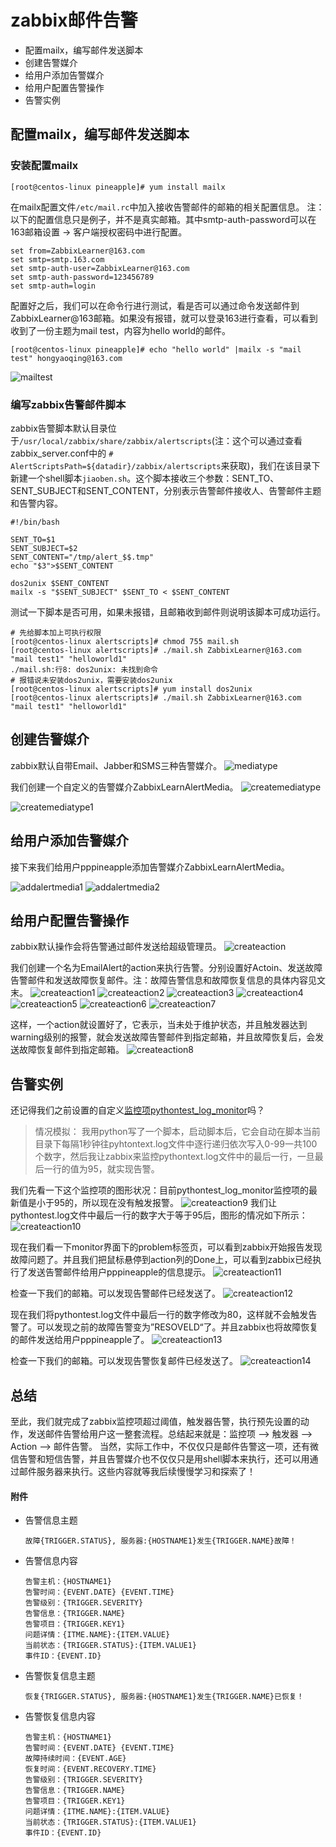 # zabbix邮件告警
* 配置mailx，编写邮件发送脚本
* 创建告警媒介
* 给用户添加告警媒介
* 给用户配置告警操作
* 告警实例

## 配置mailx，编写邮件发送脚本
### 安装配置mailx
```
[root@centos-linux pineapple]# yum install mailx
```

在mailx配置文件```/etc/mail.rc```中加入接收告警邮件的邮箱的相关配置信息。
注：以下的配置信息只是例子，并不是真实邮箱。其中smtp-auth-password可以在163邮箱设置 -> 客户端授权密码中进行配置。

```
set from=ZabbixLearner@163.com
set smtp=smtp.163.com
set smtp-auth-user=ZabbixLearner@163.com
set smtp-auth-password=123456789
set smtp-auth=login
```
配置好之后，我们可以在命令行进行测试，看是否可以通过命令发送邮件到ZabbixLearner@163邮箱。如果没有报错，就可以登录163进行查看，可以看到收到了一份主题为mail test，内容为hello world的邮件。

```
[root@centos-linux pineapple]# echo "hello world" |mailx -s "mail test" hongyaoqing@163.com
```

![mailtest](./images/mailtest.png)

### 编写zabbix告警邮件脚本
zabbix告警脚本默认目录位于`/usr/local/zabbix/share/zabbix/alertscripts`(注：这个可以通过查看zabbix_server.conf中的 `# AlertScriptsPath=${datadir}/zabbix/alertscripts`来获取)，我们在该目录下新建一个shell脚本`jiaoben.sh`。这个脚本接收三个参数：SENT_TO、SENT_SUBJECT和SENT_CONTENT，分别表示告警邮件接收人、告警邮件主题和告警内容。

```
#!/bin/bash

SENT_TO=$1
SENT_SUBJECT=$2
SENT_CONTENT="/tmp/alert_$$.tmp"
echo "$3">$SENT_CONTENT

dos2unix $SENT_CONTENT
mailx -s "$SENT_SUBJECT" $SENT_TO < $SENT_CONTENT
```
测试一下脚本是否可用，如果未报错，且邮箱收到邮件则说明该脚本可成功运行。

```
# 先给脚本加上可执行权限
[root@centos-linux alertscripts]# chmod 755 mail.sh
[root@centos-linux alertscripts]# ./mail.sh ZabbixLearner@163.com "mail test1" "helloworld1"
./mail.sh:行8: dos2unix: 未找到命令
# 报错说未安装dos2unix，需要安装dos2unix
[root@centos-linux alertscripts]# yum install dos2unix
[root@centos-linux alertscripts]# ./mail.sh ZabbixLearner@163.com "mail test1" "helloworld1"
```

## 创建告警媒介
zabbix默认自带Email、Jabber和SMS三种告警媒介。
![mediatype](./images/mediatype.png)

我们创建一个自定义的告警媒介ZabbixLearnAlertMedia。
![createmediatype](./images/createmediatype.png)

![createmediatype1](./images/createmediatype1.png)

## 给用户添加告警媒介
接下来我们给用户pppineapple添加告警媒介ZabbixLearnAlertMedia。

![addalertmedia1](./images/addalertmedia1.png)
![addalertmedia2](./images/addalertmedia2.png)


## 给用户配置告警操作
zabbix默认操作会将告警通过邮件发送给超级管理员。
![createaction](./images/createaction.png)

我们创建一个名为EmailAlert的action来执行告警。分别设置好Actoin、发送故障告警邮件和发送故障恢复邮件。注：故障告警信息和故障恢复信息的具体内容见文末。
![createaction1](./images/createaction1.png)
![createaction2](./images/createaction2.png)
![createaction3](./images/createaction3.png)
![createaction4](./images/createaction4.png)
![createaction5](./images/createaction5.png)
![createaction6](./images/createaction6.png)
![createaction7](./images/createaction7.png)

这样，一个action就设置好了，它表示，当未处于维护状态，并且触发器达到warning级别的报警，就会发送故障告警邮件到指定邮箱，并且故障恢复后，会发送故障恢复邮件到指定邮箱。
![createaction8](./images/createaction8.png)

## 告警实例
还记得我们之前设置的自定义[监控项pythontest\_log_monitor](https://github.com/pppineapple/Zabbix-Note/blob/master/zabbix%E8%87%AA%E5%AE%9A%E4%B9%89%E7%9B%91%E6%8E%A7%E9%A1%B9/zabbix%E8%87%AA%E5%AE%9A%E4%B9%89%E7%9B%91%E6%8E%A7.md)吗？

>情况模拟：
>我用python写了一个脚本，启动脚本后，它会自动在脚本当前目录下每隔1秒钟往pyhtontext.log文件中逐行递归依次写入0-99一共100个数字，然后我让zabbix来监控pythontext.log文件中的最后一行，一旦最
>后一行的值为95，就实现告警。

我们先看一下这个监控项的图形状况：目前pythontest\_log\_monitor监控项的最新值是小于95的，所以现在没有触发报警。
![createaction9](./images/createaction9.png)
我们让pythontest.log文件中最后一行的数字大于等于95后，图形的情况如下所示：
![createaction10](./images/createaction10.png)

现在我们看一下monitor界面下的problem标签页，可以看到zabbix开始报告发现故障问题了。并且我们把鼠标悬停到action列的Done上，可以看到zabbix已经执行了发送告警邮件给用户pppineapple的信息提示。
![createaction11](./images/createaction11.png)

检查一下我们的邮箱。可以发现告警邮件已经发送了。
![createaction12](./images/createaction12.png)

现在我们将pythontest.log文件中最后一行的数字修改为80，这样就不会触发告警了。可以发现之前的故障告警变为”RESOVELD“了。并且zabbix也将故障恢复的邮件发送给用户pppineapple了。
![createaction13](./images/createaction13.png)

检查一下我们的邮箱。可以发现告警恢复邮件已经发送了。
![createaction14](./images/createaction14.png)

## 总结
至此，我们就完成了zabbix监控项超过阈值，触发器告警，执行预先设置的动作，发送邮件告警给用户这一整套流程。总结起来就是：监控项 --> 触发器 --> Action --> 邮件告警。
当然，实际工作中，不仅仅只是邮件告警这一项，还有微信告警和短信告警，并且告警媒介也不仅仅只是用shell脚本来执行，还可以用通过邮件服务器来执行。这些内容就等我后续慢慢学习和探索了！

#### 附件
* 告警信息主题

	`故障{TRIGGER.STATUS}, 服务器:{HOSTNAME1}发生{TRIGGER.NAME}故障！`
	
* 告警信息内容
	
	```
	告警主机：{HOSTNAME1}
	告警时间：{EVENT.DATE} {EVENT.TIME}
	告警级别：{TRIGGER.SEVERITY}
	告警信息：{TRIGGER.NAME}
	告警项目：{TRIGGER.KEY1}
	问题详情：{ITME.NAME}:{ITEM.VALUE}
	当前状态：{TRIGGER.STATUS}:{ITEM.VALUE1}
	事件ID：{EVENT.ID}
	```
	
* 告警恢复信息主题

	`恢复{TRIGGER.STATUS}, 服务器:{HOSTNAME1}发生{TRIGGER.NAME}已恢复！`
	
* 告警恢复信息内容
	
	```
	告警主机：{HOSTNAME1}
	告警时间：{EVENT.DATE} {EVENT.TIME}
	故障持续时间：{EVENT.AGE}
	恢复时间：{EVENT.RECOVERY.TIME}
	告警级别：{TRIGGER.SEVERITY}
	告警信息：{TRIGGER.NAME}
	告警项目：{TRIGGER.KEY1}
	问题详情：{ITME.NAME}:{ITEM.VALUE}
	当前状态：{TRIGGER.STATUS}:{ITEM.VALUE1}
	事件ID：{EVENT.ID}
	```


